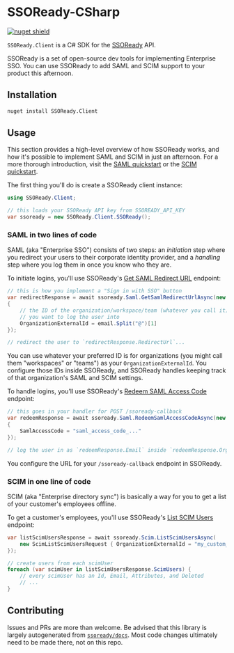 # SSOReady-CSharp

[![nuget shield](https://img.shields.io/nuget/v/SSOReady.Client)](https://nuget.org/packages/SSOReady.Client)

`SSOReady.Client` is a C# SDK for the [SSOReady](https://ssoready.com) API.

SSOReady is a set of open-source dev tools for implementing Enterprise SSO. You
can use SSOReady to add SAML and SCIM support to your product this afternoon.

## Installation

```sh
nuget install SSOReady.Client
```

## Usage

This section provides a high-level overview of how SSOReady works, and how it's possible to implement SAML and SCIM in
just an afternoon. For a more thorough introduction, visit the [SAML
quickstart](https://ssoready.com/docs/saml/saml-quickstart) or the [SCIM
quickstart](https://ssoready.com/docs/scim/scim-quickstart).

The first thing you'll do is create a SSOReady client instance:

```csharp
using SSOReady.Client;

// this loads your SSOReady API key from SSOREADY_API_KEY
var ssoready = new SSOReady.Client.SSOReady();
```

### SAML in two lines of code

SAML (aka "Enterprise SSO") consists of two steps: an _initiation_ step where
you redirect your users to their corporate identity provider, and a _handling_
step where you log them in once you know who they are.

To initiate logins, you'll use SSOReady's [Get SAML Redirect
URL](https://ssoready.com/docs/api-reference/saml/get-saml-redirect-url)
endpoint:

```csharp
// this is how you implement a "Sign in with SSO" button
var redirectResponse = await ssoready.Saml.GetSamlRedirectUrlAsync(new GetSamlRedirectUrlRequest
{
    // the ID of the organization/workspace/team (whatever you call it)
    // you want to log the user into
    OrganizationExternalId = email.Split("@")[1]
});

// redirect the user to `redirectResponse.RedirectUrl`...
```

You can use whatever your preferred ID is for organizations (you might call them
"workspaces" or "teams") as your `OrganizationExternalId`. You configure those
IDs inside SSOReady, and SSOReady handles keeping track of that organization's
SAML and SCIM settings.

To handle logins, you'll use SSOReady's [Redeem SAML Access
Code](https://ssoready.com/docs/api-reference/saml/redeem-saml-access-code) endpoint:

```csharp
// this goes in your handler for POST /ssoready-callback
var redeemResponse = await ssoready.Saml.RedeemSamlAccessCodeAsync(new RedeemSamlAccessCodeRequest
{
    SamlAccessCode = "saml_access_code_..."
});

// log the user in as `redeemResponse.Email` inside `redeemResponse.OrganizationExternalId`...
```

You configure the URL for your `/ssoready-callback` endpoint in SSOReady.

### SCIM in one line of code

SCIM (aka "Enterprise directory sync") is basically a way for you to get a list
of your customer's employees offline.

To get a customer's employees, you'll use SSOReady's [List SCIM
Users](https://ssoready.com/docs/api-reference/scim/list-scim-users) endpoint:

```csharp
var listScimUsersResponse = await ssoready.Scim.ListScimUsersAsync(
    new ScimListScimUsersRequest { OrganizationExternalId = "my_custom_external_id" }
});

// create users from each scimUser
foreach (var scimUser in listScimUsersResponse.ScimUsers) {
    // every scimUser has an Id, Email, Attributes, and Deleted
    // ...
}
```

## Contributing

Issues and PRs are more than welcome. Be advised that this library is largely
autogenerated from [`ssoready/docs`](https://github.com/ssoready/docs). Most
code changes ultimately need to be made there, not on this repo.
